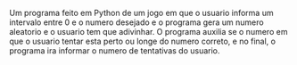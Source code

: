 Um programa feito em Python de um jogo em que o usuario informa um intervalo entre 0 e o numero desejado e o programa gera um numero aleatorio e o usuario tem que adivinhar. O programa auxilia se o numero em que o usuario tentar esta perto ou longe do numero correto, e no final, o programa ira informar o numero de tentativas do usuario.
